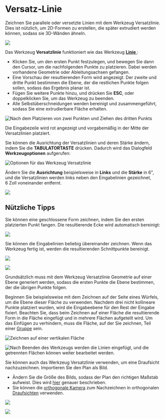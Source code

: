 # Versatz-Linie

Zeichnen Sie parallele oder versetzte Linien mit dem Werkzeug Versatzlinie. Dies ist nützlich, um 2D-Formen zu erstellen, die später extrudiert werden können, sodass sie 3D-Wänden ähneln.

![](../.gitbook/assets/image%20%283%29.png)

Das Werkzeug **Versatzlinie** funktioniert wie das Werkzeug [**Linie** ](https://windows.help.formit.autodesk.com/tool-library/line-tool):

* Klicken Sie, um den ersten Punkt festzulegen, und bewegen Sie dann den Cursor, um die nachfolgenden Punkte zu platzieren. Dabei werden vorhandene Geometrie oder Ableitungsachsen gefangen.
* Eine Vorschau der resultierenden Form wird angezeigt. Der zweite und dritte Punkt bestimmen die Ebene, der die restlichen Punkte folgen sollen, sodass das Ergebnis planar ist.
* Fügen Sie weitere Punkte hinzu, und drücken Sie **ESC**, oder doppelklicken Sie, um das Werkzeug zu beenden.
* Alle Selbstüberschneidungen werden bereinigt und zusammengeführt, sodass Sie eine extrudierbare Fläche erhalten.

![Nach dem Platzieren von zwei Punkten und Ziehen des dritten Punkts](../.gitbook/assets/walls1.png)

Die Eingabezeile wird rot angezeigt und vorgabemäßig in der Mitte der Versatzlinien platziert.

Sie können die Ausrichtung der Versatzlinien und deren Stärke ändern, indem Sie die **TABULATORTASTE** drücken. Dadurch wird das Dialogfeld **Werkzeugoptionen** aufgerufen:

![Optionen für das Werkzeug Versatzlinie](../.gitbook/assets/walls2.png)

Ändern Sie die **Ausrichtung** beispielsweise in **Links** und die **Stärke** in 6", und die Versatzlinien werden links neben den Eingabelinien gezeichnet, 6 Zoll voneinander entfernt.

![](../.gitbook/assets/walls3.png)

## Nützliche Tipps

Sie können eine geschlossene Form zeichnen, indem Sie den ersten platzierten Punkt fangen. Die resultierende Ecke wird automatisch bereinigt:

![](../.gitbook/assets/walls4.png)

Sie können die Eingabelinien beliebig übereinander zeichnen. Wenn das Werkzeug fertig ist, werden die resultierenden Schnittpunkte bereinigt.

![](../.gitbook/assets/walls5.png)

![](../.gitbook/assets/walls6.png)

Grundsätzlich muss mit dem Werkzeug Versatzlinie Geometrie auf einer Ebene generiert werden, sodass die ersten Punkte die Ebene bestimmen, der die übrigen Punkte folgen.

Beginnen Sie beispielsweise mit dem Zeichnen auf der Seite eines Würfels, um die Ebene dieser Fläche zu verwenden. Nachdem drei nicht kollineare Punkte platziert wurden, wird die Eingabeebene für den Rest der Eingabe fixiert. Beachten Sie, dass beim Zeichnen auf einer Fläche die resultierende Form in die Fläche eingefügt und in mehrere Flächen aufgeteilt wird. Um das Einfügen zu verhindern, muss die Fläche, auf der Sie zeichnen, Teil einer [Gruppe](https://windows.help.formit.autodesk.com/tool-library/groups) sein.

![Zeichnen auf einer vertikalen Fläche](../.gitbook/assets/walls7.png)

![Nach Beenden des Werkzeugs werden die Linien eingefügt, und die getrennten Flächen können weiter bearbeitet werden.](../.gitbook/assets/walls8.png)

Sie können auch das Werkzeug Versatzlinie verwenden, um eine Draufsicht nachzuzeichnen. Importieren Sie den Plan als Bild.

* Ändern Sie die Größe des Bilds, sodass der Plan den richtigen Maßstab aufweist. Dies wird [hier](https://windows.help.formit.autodesk.com/building-the-farnsworth-house/work-with-images-and-the-ground-plane) genauer beschrieben.
* Sie können die [orthogonale Kamera](orthographic-camera.md) zum Nachzeichnen in orthogonalen [Draufsichten](orthographic-views.md) verwenden.

![](../.gitbook/assets/walls9.png)

![](../.gitbook/assets/walls10.png)



